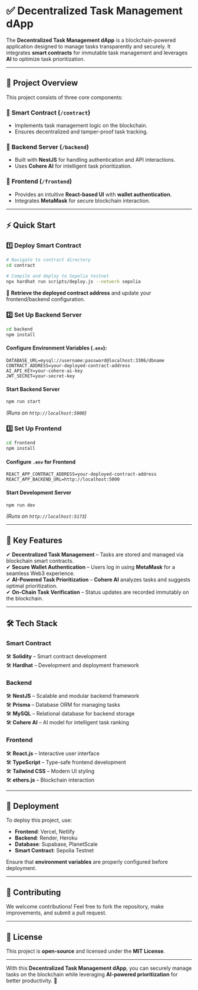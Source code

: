 # ✅ Decentralized Task Management dApp  

The **Decentralized Task Management dApp** is a blockchain-powered application designed to manage tasks transparently and securely. It integrates **smart contracts** for immutable task management and leverages **AI** to optimize task prioritization.  

---

## 🚀 Project Overview  

This project consists of three core components:  

### 🔹 **Smart Contract (`/contract`)**  
- Implements task management logic on the blockchain.  
- Ensures decentralized and tamper-proof task tracking.  

### 🔹 **Backend Server (`/backend`)**  
- Built with **NestJS** for handling authentication and API interactions.  
- Uses **Cohere AI** for intelligent task prioritization.  

### 🔹 **Frontend (`/frontend`)**  
- Provides an intuitive **React-based UI** with **wallet authentication**.  
- Integrates **MetaMask** for secure blockchain interaction.  

---

## ⚡ Quick Start  

### **1️⃣ Deploy Smart Contract**  
```bash
# Navigate to contract directory
cd contract

# Compile and deploy to Sepolia testnet
npx hardhat run scripts/deploy.js --network sepolia
```
📌 **Retrieve the deployed contract address** and update your frontend/backend configuration.  

### **2️⃣ Set Up Backend Server**  
```bash
cd backend
npm install
```

#### Configure Environment Variables (`.env`):  
```plaintext
DATABASE_URL=mysql://username:password@localhost:3306/dbname
CONTRACT_ADDRESS=your-deployed-contract-address
AI_API_KEY=your-cohere-ai-key
JWT_SECRET=your-secret-key
```

#### Start Backend Server  
```bash
npm run start
```
_(Runs on `http://localhost:5000`)_

### **3️⃣ Set Up Frontend**  
```bash
cd frontend
npm install
```

#### Configure `.env` for Frontend  
```plaintext
REACT_APP_CONTRACT_ADDRESS=your-deployed-contract-address
REACT_APP_BACKEND_URL=http://localhost:5000
```

#### Start Development Server  
```bash
npm run dev
```
_(Runs on `http://localhost:5173`)_

---

## 🎯 Key Features  

✔ **Decentralized Task Management** – Tasks are stored and managed via blockchain smart contracts.  
✔ **Secure Wallet Authentication** – Users log in using **MetaMask** for a seamless Web3 experience.  
✔ **AI-Powered Task Prioritization** – **Cohere AI** analyzes tasks and suggests optimal prioritization.  
✔ **On-Chain Task Verification** – Status updates are recorded immutably on the blockchain.  

---

## 🛠️ Tech Stack  

### **Smart Contract**  
🛠 **Solidity** – Smart contract development  
🛠 **Hardhat** – Development and deployment framework  

### **Backend**  
🛠 **NestJS** – Scalable and modular backend framework  
🛠 **Prisma** – Database ORM for managing tasks  
🛠 **MySQL** – Relational database for backend storage  
🛠 **Cohere AI** – AI model for intelligent task ranking  

### **Frontend**  
🛠 **React.js** – Interactive user interface  
🛠 **TypeScript** – Type-safe frontend development  
🛠 **Tailwind CSS** – Modern UI styling  
🛠 **ethers.js** – Blockchain interaction  

---

## 📜 Deployment  

To deploy this project, use:  

- **Frontend**: Vercel, Netlify  
- **Backend**: Render, Heroku  
- **Database**: Supabase, PlanetScale  
- **Smart Contract**: Sepolia Testnet  

Ensure that **environment variables** are properly configured before deployment.  

---

## 🤝 Contributing  

We welcome contributions! Feel free to fork the repository, make improvements, and submit a pull request.  

---

## 📄 License  

This project is **open-source** and licensed under the **MIT License**.  

---

With this **Decentralized Task Management dApp**, you can securely manage tasks on the blockchain while leveraging **AI-powered prioritization** for better productivity. 🚀
